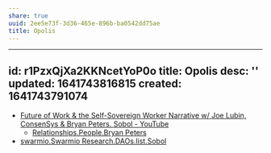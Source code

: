 ```yaml
---
share: true
uuid: 2ee5e73f-3d36-465e-896b-ba0542dd75ae
title: Opolis
---
```

---
id: r1PzxQjXa2KKNcetYoP0o
title: Opolis
desc: ''
updated: 1641743816815
created: 1641743791074
---

* [Future of Work & the Self-Sovereign Worker Narrative w/ Joe Lubin, ConsenSys & Bryan Peters. Sobol - YouTube](https://www.youtube.com/watch?v=XNiRJysWXVg&t=670s)
  * [Relationships.People.Bryan Peters](/undefined)
* [swarmio.Swarmio Research.DAOs.list.Sobol](/undefined)
